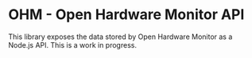 # OHM - Open Hardware Monitor API

This library exposes the data stored by Open Hardware Monitor as a Node.js API. This is a work in progress.